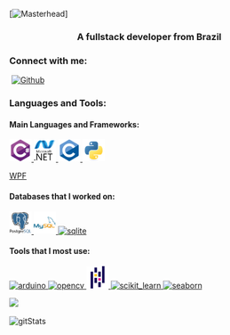 <!-- ### Hi there 👋 -->

<!--
**caina-mota/caina-mota** is a ✨ _special_ ✨ repository because its `README.md` (this file) appears on your GitHub profile.

Here are some ideas to get you started:

- 🔭 I’m currently working on ...
- 🌱 I’m currently learning ...
- 👯 I’m looking to collaborate on ...
- 🤔 I’m looking for help with ...
- 💬 Ask me about ...
- 📫 How to reach me: ...
- 😄 Pronouns: ...
- ⚡ Fun fact: ...
-->
[![Masterhead](https://www.vansysinc.com/wp-content/uploads/2023/08/banner-cyber-security-2-1.gif)]
<h3 align="center">A fullstack developer from Brazil</h3>

<h3 align="left">Connect with me:</h3>

<p align="left"> <a href="https://www.linkedin.com/in/caina-mota/" target="blank"><img src="https://img.shields.io/badge/LinkedIn-0077B5?style=for-the-badge&logo=linkedin&logoColor=white" alt="" /></a> 
<a href="https://github.com/caina-mota" target="blank"><img src="https://img.shields.io/badge/GitHub-100000?style=for-the-badge&logo=github&logoColor=white" alt="Github" /></a> 
</p>


<h3 align="left">Languages and Tools:</h3>

<p align="left"> 
<div>
    <h4>Main Languages and Frameworks:</h4>
    <a href="https://www.w3schools.com/cs/" target="_blank" rel="noreferrer"> 
        <img src="https://raw.githubusercontent.com/devicons/devicon/master/icons/csharp/csharp-original.svg" alt="csharp" width="40" height="40"/> 
    </a>     
    <a href="https://dotnet.microsoft.com/" target="_blank" rel="noreferrer"> 
        <img src="https://raw.githubusercontent.com/devicons/devicon/master/icons/dot-net/dot-net-original-wordmark.svg" alt="dotnet" width="40" height="40"/> 
    </a> 
    <a href="https://www.cprogramming.com/" target="_blank" rel="noreferrer">
        <img src="https://raw.githubusercontent.com/devicons/devicon/master/icons/c/c-original.svg" alt="c" width="40" height="40"/> 
    </a> 
    <a href="https://www.python.org" target="_blank" rel="noreferrer"> 
        <img src="https://raw.githubusercontent.com/devicons/devicon/master/icons/python/python-original.svg" alt="python" width="40" height="40"/> 
    </a>     
    <a href="https://learn.microsoft.com/dotnet/desktop/wpf/" target="_blank" rel="noreferrer"> 
        <p>WPF</p> 
    </a>   
</div>
<div>
    <h4>Databases that I worked on:</h4>
    <a href="https://www.postgresql.org" target="_blank" rel="noreferrer"> 
        <img src="https://raw.githubusercontent.com/devicons/devicon/master/icons/postgresql/postgresql-original-wordmark.svg" alt="postgresql" width="40" height="40"/> 
    </a>  
    <a href="https://www.mysql.com/" target="_blank" rel="noreferrer"> 
        <img src="https://raw.githubusercontent.com/devicons/devicon/master/icons/mysql/mysql-original-wordmark.svg" alt="mysql" width="40" height="40"/> 
    </a> 
    <a href="https://www.sqlite.org/" target="_blank" rel="noreferrer"> 
        <img src="https://www.vectorlogo.zone/logos/sqlite/sqlite-icon.svg" alt="sqlite" width="40" height="40"/>
    </a> 
</div>
<div>
    <h4>Tools that I most use:</h4>
    <a href="https://www.arduino.cc/" target="_blank" rel="noreferrer"> 
        <img src="https://cdn.worldvectorlogo.com/logos/arduino-1.svg" alt="arduino" width="40" height="40"/> 
    </a>    
    <a href="https://opencv.org/" target="_blank" rel="noreferrer"> 
        <img src="https://www.vectorlogo.zone/logos/opencv/opencv-icon.svg" alt="opencv" width="40" height="40"/> 
    </a> 
    <a href="https://pandas.pydata.org/" target="_blank" rel="noreferrer"> 
        <img src="https://raw.githubusercontent.com/devicons/devicon/2ae2a900d2f041da66e950e4d48052658d850630/icons/pandas/pandas-original.svg" alt="pandas" width="40" height="40"/> 
    </a>        
    <a href="https://scikit-learn.org/" target="_blank" rel="noreferrer"> 
        <img src="https://upload.wikimedia.org/wikipedia/commons/0/05/Scikit_learn_logo_small.svg" alt="scikit_learn" width="40" height="40"/> 
    </a> 
    <a href="https://seaborn.pydata.org/" target="_blank" rel="noreferrer"> 
        <img src="https://seaborn.pydata.org/_images/logo-mark-lightbg.svg" alt="seaborn" width="40" height="40"/> 
    </a> 
    </div>    
</p>


<!-- most used languages -->
<p>
  <img src="https://github-readme-stats.vercel.app/api/top-langs/?username=caina-mota&theme=dark" />
</p>
<p>
  <img src="https://github-readme-stats.vercel.app/api?username=caina-mota&show_icons=true&theme=dark" alt="gitStats"  />
<p>
